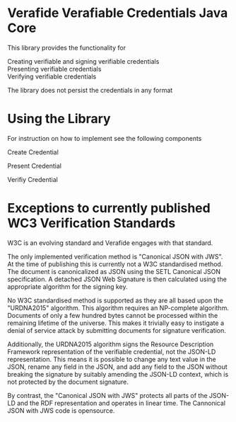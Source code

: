 # Verafide Verafiable Credentials Java Core #

This library provides the functionality for

Creating verifiable and signing verifiable credentials  
Presenting verifiable credentials  
Verifying verifiable credentials  

The library does not persist the credentials in any format

# Using the Library #

For instruction on how to implement see the following components 

Create Credential

Present Credential

Verifiy Credential


# Exceptions to currently published WC3 Verification Standards # 

W3C is an evolving standard and Verafide engages with that standard.  

The only implemented verification method is "Canonical JSON with JWS". At the time of publishing this is currently not a W3C standardised method.  The document is canonicalized as JSON using the SETL Canonical JSON specification. A detached JSON Web Signature is then calculated using the appropriate algorithm for the signing key.

No W3C standardised method is supported as they are all based upon the "URDNA2015" algorithm. This algorithm requires an NP-complete algorithm. Documents of 
only a few hundred bytes cannot be processed within the remaining lifetime of the universe. This makes it trivially easy to instigate a denial of service 
attack by submitting documents for signature verification.

Additionally, the URDNA2015 algorithm signs the Resource Description Framework representation of the verifiable credential, not the JSON-LD representation. 
This means it is possible to change any text value in the JSON, rename any field in the JSON, and add any field to the JSON without breaking the signature 
by suitably amending the JSON-LD context, which is not protected by the document signature.

By contrast, the "Canonical JSON with JWS" protects all parts of the JSON-LD and the RDF representation and operates in linear time.  The Cannonical JSON with JWS code is opensource.

